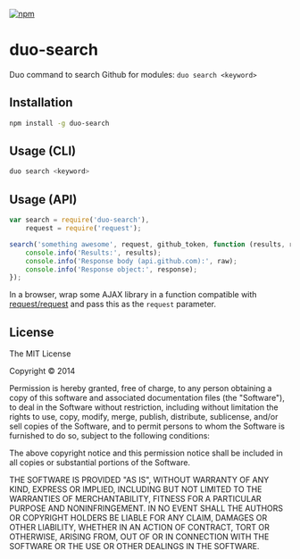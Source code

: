 [![npm](https://img.shields.io/npm/v/duo-search.svg)](https://www.npmjs.com/package/duo-search)

# duo-search
Duo command to search Github for modules: `duo search <keyword>`

## Installation
```sh
npm install -g duo-search
```

## Usage (CLI)
```sh
duo search <keyword>
```

## Usage (API)
```JavaScript
var search = require('duo-search'),
	request = require('request');

search('something awesome', request, github_token, function (results, raw, response) {
	console.info('Results:', results);
	console.info('Response body (api.github.com):', raw);
	console.info('Response object:', response);
});
```
In a browser, wrap some AJAX library in a function compatible with [request/request](https://github.com/request/request) and pass this as the `request` parameter.

## License

The MIT License

Copyright &copy; 2014

Permission is hereby granted, free of charge, to any person obtaining a copy of this software and associated documentation files (the "Software"), to deal in the Software without restriction, including without limitation the rights to use, copy, modify, merge, publish, distribute, sublicense, and/or sell copies of the Software, and to permit persons to whom the Software is furnished to do so, subject to the following conditions:

The above copyright notice and this permission notice shall be included in all copies or substantial portions of the Software.

THE SOFTWARE IS PROVIDED "AS IS", WITHOUT WARRANTY OF ANY KIND, EXPRESS OR IMPLIED, INCLUDING BUT NOT LIMITED TO THE WARRANTIES OF MERCHANTABILITY, FITNESS FOR A PARTICULAR PURPOSE AND NONINFRINGEMENT. IN NO EVENT SHALL THE AUTHORS OR COPYRIGHT HOLDERS BE LIABLE FOR ANY CLAIM, DAMAGES OR OTHER LIABILITY, WHETHER IN AN ACTION OF CONTRACT, TORT OR OTHERWISE, ARISING FROM, OUT OF OR IN CONNECTION WITH THE SOFTWARE OR THE USE OR OTHER DEALINGS IN THE SOFTWARE.
